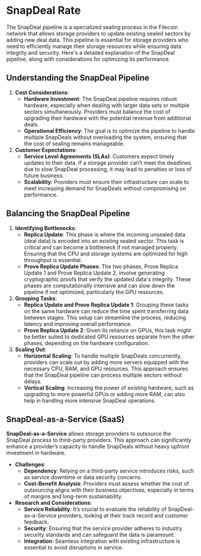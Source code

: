 # SnapDeal Rate

The SnapDeal pipeline is a specialized sealing process in the Filecoin network that allows storage providers to update existing sealed sectors by adding new deal data. This pipeline is essential for storage providers who need to efficiently manage their storage resources while ensuring data integrity and security. Here's a detailed explanation of the SnapDeal pipeline, along with considerations for optimizing its performance.

## **Understanding the SnapDeal Pipeline**

1. **Cost Considerations**:
   * **Hardware Investment**: The SnapDeal pipeline requires robust hardware, especially when dealing with larger data sets or multiple sectors simultaneously. Providers must balance the cost of upgrading their hardware with the potential revenue from additional deals.
   * **Operational Efficiency**: The goal is to optimize the pipeline to handle multiple SnapDeals without overloading the system, ensuring that the cost of sealing remains manageable.
2. **Customer Expectations**:
   * **Service Level Agreements (SLAs)**: Customers expect timely updates to their data. If a storage provider can’t meet the deadlines due to slow SnapDeal processing, it may lead to penalties or loss of future business.
   * **Scalability**: Providers must ensure their infrastructure can scale to meet increasing demand for SnapDeals without compromising on performance.

## **Balancing the SnapDeal Pipeline**

1. **Identifying Bottlenecks**:
   * **Replica Update**: This phase is where the incoming unsealed data (deal data) is encoded into an existing sealed sector. This task is critical and can become a bottleneck if not managed properly. Ensuring that the CPU and storage systems are optimized for high throughput is essential.
   * **Prove Replica Update Phases**: The two phases, Prove Replica Update 1 and Prove Replica Update 2, involve generating cryptographic proofs that verify the updated data's integrity. These phases are computationally intensive and can slow down the pipeline if not optimized, particularly the GPU resources.
2. **Grouping Tasks**:
   * **Replica Update and Prove Replica Update 1**: Grouping these tasks on the same hardware can reduce the time spent transferring data between stages. This setup can streamline the process, reducing latency and improving overall performance.
   * **Prove Replica Update 2**: Given its reliance on GPUs, this task might be better suited to dedicated GPU resources separate from the other phases, depending on the hardware configuration.
3. **Scaling Out**:
   * **Horizontal Scaling**: To handle multiple SnapDeals concurrently, providers can scale out by adding more servers equipped with the necessary CPU, RAM, and GPU resources. This approach ensures that the SnapDeal pipeline can process multiple sectors without delays.
   * **Vertical Scaling**: Increasing the power of existing hardware, such as upgrading to more powerful GPUs or adding more RAM, can also help in handling more intensive SnapDeal operations.

## **SnapDeal-as-a-Service (SaaS)**

**SnapDeal-as-a-Service** allows storage providers to outsource the SnapDeal process to third-party providers. This approach can significantly enhance a provider’s capacity to handle SnapDeals without heavy upfront investment in hardware.

* **Challenges**:
  * **Dependency**: Relying on a third-party service introduces risks, such as service downtime or data security concerns.
  * **Cost-Benefit Analysis**: Providers must assess whether the cost of outsourcing aligns with their business objectives, especially in terms of margins and long-term sustainability.
* **Research and Considerations**:
  * **Service Reliability**: It’s crucial to evaluate the reliability of SnapDeal-as-a-Service providers, looking at their track record and customer feedback.
  * **Security**: Ensuring that the service provider adheres to industry security standards and can safeguard the data is paramount.
  * **Integration**: Seamless integration with existing infrastructure is essential to avoid disruptions in service.
